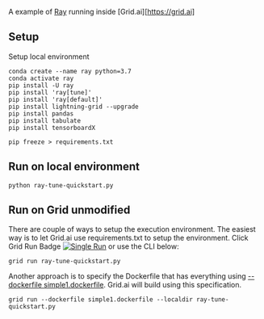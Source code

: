 A example of [Ray](https://docs.ray.io/en/master/) running inside [Grid.ai][https://grid.ai]

## Setup

Setup local environment
```
conda create --name ray python=3.7
conda activate ray
pip install -U ray
pip install 'ray[tune]'
pip install 'ray[default]'
pip install lightning-grid --upgrade
pip install pandas
pip install tabulate
pip install tensorboardX

pip freeze > requirements.txt
```

## Run on local environment

```
python ray-tune-quickstart.py
```

## Run on Grid unmodified

There are couple of ways to setup the execution environment.  The easiest way is to let Grid.ai use requirements.txt to setup the environment.  Click Grid Run Badge [![Single Run](https://img.shields.io/badge/rid_AI-run-78FF96.svg?labelColor=black&logo=data:image/svg%2bxml;base64,PHN2ZyB3aWR0aD0iNDgiIGhlaWdodD0iNDgiIGZpbGw9Im5vbmUiIHhtbG5zPSJodHRwOi8vd3d3LnczLm9yZy8yMDAwL3N2ZyI+PHBhdGggZD0iTTEgMTR2MjBhMTQgMTQgMCAwMDE0IDE0aDlWMzYuOEgxMi42VjExaDIyLjV2N2gxMS4yVjE0QTE0IDE0IDAgMDAzMi40IDBIMTVBMTQgMTQgMCAwMDEgMTR6IiBmaWxsPSIjZmZmIi8+PHBhdGggZD0iTTM1LjIgNDhoMTEuMlYyNS41SDIzLjl2MTEuM2gxMS4zVjQ4eiIgZmlsbD0iI2ZmZiIvPjwvc3ZnPg==)](
https://platform.grid.ai/#/runs?script=https://github.com/robert-s-lee/grid-ray/blob/b6fc1cca49e343174d6da805732d1cf82133ca0f/ray-tune-quickstart.py&cloud=grid&instance=t2.medium&accelerators=1&disk_size=200&framework=lightning&script_args=ray-tune-quickstart.py
)
or use the CLI below:

```
grid run ray-tune-quickstart.py
```

Another approach is to specify the Dockerfile that has everything using [--dockerfile simple1.dockerfile](simple1.dockerfile).  Grid.ai will build using this specification.

```
grid run --dockerfile simple1.dockerfile --localdir ray-tune-quickstart.py
```